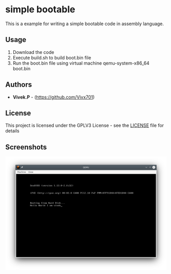 # simple bootable

This is a example for writing a simple bootable code in assembly language.

## Usage

1. Download the code
2. Execute build.sh to build boot.bin file
3. Run the boot.bin file using virtual machine
    qemu-system-x86_64 boot.bin



## Authors
* **Vivek.P**  - (https://github.com/Vivx701)


## License
This project is licensed under the GPLV3 License - see the [LICENSE](LICENSE) file for details

## Screenshots
![appwindow](booting.png?raw=true)
